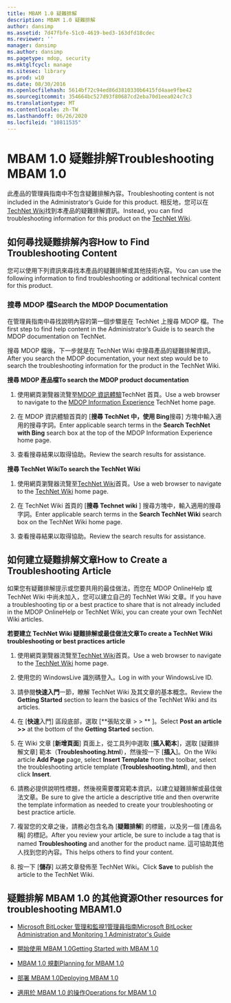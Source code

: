 ```yaml
---
title: MBAM 1.0 疑難排解
description: MBAM 1.0 疑難排解
author: dansimp
ms.assetid: 7d47fbfe-51c0-4619-bed3-163dfd18cdec
ms.reviewer: ''
manager: dansimp
ms.author: dansimp
ms.pagetype: mdop, security
ms.mktglfcycl: manage
ms.sitesec: library
ms.prod: w10
ms.date: 08/30/2016
ms.openlocfilehash: 5614bf72c94ed86d3810330b6415fd4aae9fbe42
ms.sourcegitcommit: 354664bc527d93f80687cd2eba70d1eea024c7c3
ms.translationtype: MT
ms.contentlocale: zh-TW
ms.lasthandoff: 06/26/2020
ms.locfileid: "10811535"
---
```

# <span data-ttu-id="ae7bb-103">MBAM 1.0 疑難排解</span><span class="sxs-lookup"><span data-stu-id="ae7bb-103">Troubleshooting MBAM 1.0</span></span>


<span data-ttu-id="ae7bb-104">此產品的管理員指南中不包含疑難排解內容。</span><span class="sxs-lookup"><span data-stu-id="ae7bb-104">Troubleshooting content is not included in the Administrator’s Guide for this product.</span></span> <span data-ttu-id="ae7bb-105">相反地，您可以在[TechNet Wiki](https://go.microsoft.com/fwlink/p/?LinkId=224905)找到本產品的疑難排解資訊。</span><span class="sxs-lookup"><span data-stu-id="ae7bb-105">Instead, you can find troubleshooting information for this product on the [TechNet Wiki](https://go.microsoft.com/fwlink/p/?LinkId=224905).</span></span>

## <span data-ttu-id="ae7bb-106">如何尋找疑難排解內容</span><span class="sxs-lookup"><span data-stu-id="ae7bb-106">How to Find Troubleshooting Content</span></span>


<span data-ttu-id="ae7bb-107">您可以使用下列資訊來尋找本產品的疑難排解或其他技術內容。</span><span class="sxs-lookup"><span data-stu-id="ae7bb-107">You can use the following information to find troubleshooting or additional technical content for this product.</span></span>

### <span data-ttu-id="ae7bb-108">搜尋 MDOP 檔</span><span class="sxs-lookup"><span data-stu-id="ae7bb-108">Search the MDOP Documentation</span></span>

<span data-ttu-id="ae7bb-109">在管理員指南中尋找說明內容的第一個步驟是在 TechNet 上搜尋 MDOP 檔。</span><span class="sxs-lookup"><span data-stu-id="ae7bb-109">The first step to find help content in the Administrator’s Guide is to search the MDOP documentation on TechNet.</span></span>

<span data-ttu-id="ae7bb-110">搜尋 MDOP 檔後，下一步就是在 TechNet Wiki 中搜尋產品的疑難排解資訊。</span><span class="sxs-lookup"><span data-stu-id="ae7bb-110">After you search the MDOP documentation, your next step would be to search the troubleshooting information for the product in the TechNet Wiki.</span></span>

**<span data-ttu-id="ae7bb-111">搜尋 MDOP 產品檔</span><span class="sxs-lookup"><span data-stu-id="ae7bb-111">To search the MDOP product documentation</span></span>**

1.  <span data-ttu-id="ae7bb-112">使用網頁瀏覽器流覽至[MDOP 資訊體驗](https://go.microsoft.com/fwlink/?LinkId=236032)TechNet 首頁。</span><span class="sxs-lookup"><span data-stu-id="ae7bb-112">Use a web browser to navigate to the [MDOP Information Experience](https://go.microsoft.com/fwlink/?LinkId=236032) TechNet home page.</span></span>

2.  <span data-ttu-id="ae7bb-113">在 MDOP 資訊體驗首頁的 [**搜尋 TechNet 中，使用 Bing**搜尋] 方塊中輸入適用的搜尋字詞。</span><span class="sxs-lookup"><span data-stu-id="ae7bb-113">Enter applicable search terms in the **Search TechNet with Bing** search box at the top of the MDOP Information Experience home page.</span></span>

3.  <span data-ttu-id="ae7bb-114">查看搜尋結果以取得協助。</span><span class="sxs-lookup"><span data-stu-id="ae7bb-114">Review the search results for assistance.</span></span>

**<span data-ttu-id="ae7bb-115">搜尋 TechNet Wiki</span><span class="sxs-lookup"><span data-stu-id="ae7bb-115">To search the TechNet Wiki</span></span>**

1.  <span data-ttu-id="ae7bb-116">使用網頁瀏覽器流覽至[TechNet Wiki](https://go.microsoft.com/fwlink/p/?LinkId=224905)首頁。</span><span class="sxs-lookup"><span data-stu-id="ae7bb-116">Use a web browser to navigate to the [TechNet Wiki](https://go.microsoft.com/fwlink/p/?LinkId=224905) home page.</span></span>

2.  <span data-ttu-id="ae7bb-117">在 TechNet Wiki 首頁的 [**搜尋 Technet wiki** ] 搜尋方塊中，輸入適用的搜尋字詞。</span><span class="sxs-lookup"><span data-stu-id="ae7bb-117">Enter applicable search terms in the **Search TechNet Wiki** search box on the TechNet Wiki home page.</span></span>

3.  <span data-ttu-id="ae7bb-118">查看搜尋結果以取得協助。</span><span class="sxs-lookup"><span data-stu-id="ae7bb-118">Review the search results for assistance.</span></span>

## <span data-ttu-id="ae7bb-119">如何建立疑難排解文章</span><span class="sxs-lookup"><span data-stu-id="ae7bb-119">How to Create a Troubleshooting Article</span></span>


<span data-ttu-id="ae7bb-120">如果您有疑難排解提示或您要共用的最佳做法，而您在 MDOP OnlineHelp 或 TechNet Wiki 中尚未加入，您可以建立自己的 TechNet Wiki 文章。</span><span class="sxs-lookup"><span data-stu-id="ae7bb-120">If you have a troubleshooting tip or a best practice to share that is not already included in the MDOP OnlineHelp or TechNet Wiki, you can create your own TechNet Wiki articles.</span></span>

**<span data-ttu-id="ae7bb-121">若要建立 TechNet Wiki 疑難排解或最佳做法文章</span><span class="sxs-lookup"><span data-stu-id="ae7bb-121">To create a TechNet Wiki troubleshooting or best practices article</span></span>**

1.  <span data-ttu-id="ae7bb-122">使用網頁瀏覽器流覽至[TechNet Wiki](https://go.microsoft.com/fwlink/p/?LinkId=224905)首頁。</span><span class="sxs-lookup"><span data-stu-id="ae7bb-122">Use a web browser to navigate to the [TechNet Wiki](https://go.microsoft.com/fwlink/p/?LinkId=224905) home page.</span></span>

2.  <span data-ttu-id="ae7bb-123">使用您的 WindowsLive 識別碼登入。</span><span class="sxs-lookup"><span data-stu-id="ae7bb-123">Log in with your WindowsLive ID.</span></span>

3.  <span data-ttu-id="ae7bb-124">請參閱**快速入門**一節，瞭解 TechNet Wiki 及其文章的基本概念。</span><span class="sxs-lookup"><span data-stu-id="ae7bb-124">Review the **Getting Started** section to learn the basics of the TechNet Wiki and its articles.</span></span>

4.  <span data-ttu-id="ae7bb-125">在 [**快速**入門] 區段底部，選取 [\*\*張貼文章 &gt; &gt; \*\* ]。</span><span class="sxs-lookup"><span data-stu-id="ae7bb-125">Select **Post an article &gt;&gt;** at the bottom of the **Getting Started** section.</span></span>

5.  <span data-ttu-id="ae7bb-126">在 Wiki 文章 [**新增頁面**] 頁面上，從工具列中選取 [**插入範本**]，選取 [疑難排解文章] 範本（**Troubleshooting.html**），然後按一下 [**插入**]。</span><span class="sxs-lookup"><span data-stu-id="ae7bb-126">On the Wiki article **Add Page** page, select **Insert Template** from the toolbar, select the troubleshooting article template (**Troubleshooting.html**), and then click **Insert**.</span></span>

6.  <span data-ttu-id="ae7bb-127">請務必提供說明性標題，然後視需要覆寫範本資訊，以建立疑難排解或最佳做法文章。</span><span class="sxs-lookup"><span data-stu-id="ae7bb-127">Be sure to give the article a descriptive title and then overwrite the template information as needed to create your troubleshooting or best practice article.</span></span>

7.  <span data-ttu-id="ae7bb-128">複習您的文章之後，請務必包含名為 [**疑難排解**] 的標籤，以及另一個 [產品名稱] 的標記。</span><span class="sxs-lookup"><span data-stu-id="ae7bb-128">After you review your article, be sure to include a tag that is named **Troubleshooting** and another for the product name.</span></span> <span data-ttu-id="ae7bb-129">這可協助其他人找到您的內容。</span><span class="sxs-lookup"><span data-stu-id="ae7bb-129">This helps others to find your content.</span></span>

8.  <span data-ttu-id="ae7bb-130">按一下 [**儲存**] 以將文章發佈至 TechNet Wiki。</span><span class="sxs-lookup"><span data-stu-id="ae7bb-130">Click **Save** to publish the article to the TechNet Wiki.</span></span>

## <span data-ttu-id="ae7bb-131">疑難排解 MBAM 1.0 的其他資源</span><span class="sxs-lookup"><span data-stu-id="ae7bb-131">Other resources for troubleshooting MBAM1.0</span></span>


-   [<span data-ttu-id="ae7bb-132">Microsoft BitLocker 管理和監視1管理員指南</span><span class="sxs-lookup"><span data-stu-id="ae7bb-132">Microsoft BitLocker Administration and Monitoring 1 Administrator's Guide</span></span>](index.md)

-   [<span data-ttu-id="ae7bb-133">開始使用 MBAM 1.0</span><span class="sxs-lookup"><span data-stu-id="ae7bb-133">Getting Started with MBAM 1.0</span></span>](getting-started-with-mbam-10.md)

-   [<span data-ttu-id="ae7bb-134">MBAM 1.0 規劃</span><span class="sxs-lookup"><span data-stu-id="ae7bb-134">Planning for MBAM 1.0</span></span>](planning-for-mbam-10.md)

-   [<span data-ttu-id="ae7bb-135">部署 MBAM 1.0</span><span class="sxs-lookup"><span data-stu-id="ae7bb-135">Deploying MBAM 1.0</span></span>](deploying-mbam-10.md)

-   [<span data-ttu-id="ae7bb-136">適用於 MBAM 1.0 的操作</span><span class="sxs-lookup"><span data-stu-id="ae7bb-136">Operations for MBAM 1.0</span></span>](operations-for-mbam-10.md)

 

 





